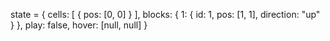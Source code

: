 state = {
  cells: [
    {
      pos: [0, 0]
    }
  ],
  blocks: {
    1:
      {
        id: 1,
        pos: [1, 1],
        direction: "up"
      }
  },
  play: false,
  hover: [null, null]
}
